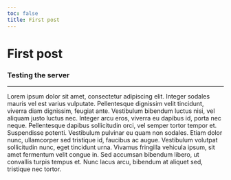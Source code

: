 ```yaml
---
toc: false
title: First post
---
```


<div class="card" style="max-width: 512px;">
    <h1>First post</h1>
    <h3>Testing the server</h3>
    <hr/>
Lorem ipsum dolor sit amet, consectetur adipiscing elit. Integer sodales mauris vel est varius vulputate. Pellentesque dignissim velit tincidunt, viverra diam dignissim, feugiat ante. Vestibulum bibendum luctus nisi, vel aliquam justo luctus nec. Integer arcu eros, viverra eu dapibus id, porta nec neque. Pellentesque dapibus sollicitudin orci, vel semper tortor tempor et. Suspendisse potenti. Vestibulum pulvinar eu quam non sodales. Etiam dolor nunc, ullamcorper sed tristique id, faucibus ac augue. Vestibulum volutpat sollicitudin nunc, eget tincidunt urna. Vivamus fringilla vehicula ipsum, sit amet fermentum velit congue in. Sed accumsan bibendum libero, ut convallis turpis tempus et. Nunc lacus arcu, bibendum at aliquet sed, tristique nec tortor.
</div>